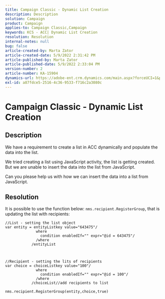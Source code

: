 ```yaml
---
title: Campaign Classic - Dynamic List Creation
description: Description
solution: Campaign
product: Campaign
applies-to: Campaign Classic,Campaign
keywords: KCS - ACC| Dynamic List Creation
resolution: Resolution
internal-notes: null
bug: false
article-created-by: Marta Zator
article-created-date: 5/9/2022 2:31:42 PM
article-published-by: Marta Zator
article-published-date: 5/9/2022 2:33:04 PM
version-number: 2
article-number: KA-15904
dynamics-url: https://adobe-ent.crm.dynamics.com/main.aspx?forceUCI=1&pagetype=entityrecord&etn=knowledgearticle&id=58da1bb8-a4cf-ec11-a7b5-0022480a8e40
exl-id: a87fdce5-2516-4c36-9533-f716c2a3080c
---
```

# Campaign Classic - Dynamic List Creation

## Description


We have a requirement to create a list in ACC dynamically and populate the data into the list.

We tried creating a list using JavaScript activity, the list is getting created. But we are unable to insert the data into the list from JavaScript.

Can you please help us with how we can insert the data into a list from JavaScript.


## Resolution


It is possible to use the function below: `nms.recipient.RegisterGroup`, that is updating the list with recipients:


```
//List - setting the list object
var entity = entityListkey value="643475"/
              where
                condition enabledIf="" expr="@id = 643475"/
              /where
            /entityList



//Recipient - setting the lits of recipients
var choice = choiceListkey value="100"/
              where
                condition enabledIf="" expr="@id = 100"/
              /where
            /choiceList//add recipients to list

nms.recipient.RegisterGroup(entity,choice,true)
```
